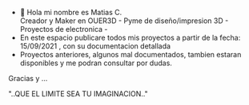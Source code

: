 - 👋 Hola mi nombre es Matias C.  
    Creador y Maker en OUER3D 
      - Pyme de diseño/impresion 3D 
      - Proyectos de electronica
      -
- En este espacio publicare todos mis proyectos a partir de la fecha: 15/09/2021 , con su documentacion detallada
- Proyectos anteriores, algunos mal documentados, tambien estaran disponibles y me podran consultar por dudas.

Gracias y ...

"..QUE EL LIMITE SEA TU IMAGINACION.."



<!---
Bouer/Bouer is a ✨ special ✨ repository because its `README.md` (this file) appears on your GitHub profile.
You can click the Preview link to take a look at your changes.
--->
